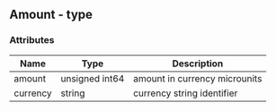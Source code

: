 ## Amount - type

### Attributes

| Name     | Type           | Description                   |
|----------|----------------|-------------------------------|
| amount   | unsigned int64 | amount in currency microunits |
| currency | string         | currency string identifier    |
